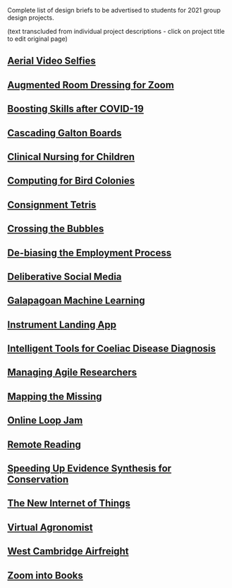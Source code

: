 Complete list of design briefs to be advertised to students for 2021
group design projects.

(text transcluded from individual project descriptions - click on
project title to edit original page)

## [Aerial Video Selfies](Aerial_Video_Selfies "wikilink")

## [Augmented Room Dressing for Zoom](Augmented_Room_Dressing_for_Zoom "wikilink")

## [Boosting Skills after COVID-19](Boosting_Skills_after_COVID-19 "wikilink")

## [Cascading Galton Boards](Cascading_Galton_Boards "wikilink")

## [Clinical Nursing for Children](Clinical_Nursing_for_Children "wikilink")

## [Computing for Bird Colonies](Computing_for_Bird_Colonies "wikilink")

## [Consignment Tetris](Consignment_Tetris "wikilink")

## [Crossing the Bubbles](Crossing_the_Bubbles "wikilink")

## [De-biasing the Employment Process](De-biasing_the_Employment_Process "wikilink")

## [Deliberative Social Media](Deliberative_Social_Media "wikilink")

## [Galapagoan Machine Learning](Galapagoan_Machine_Learning "wikilink")

## [Instrument Landing App](Instrument_Landing_App "wikilink")

## [Intelligent Tools for Coeliac Disease Diagnosis](Intelligent_Tools_for_Coeliac_Disease_Diagnosis "wikilink")

## [Managing Agile Researchers](Managing_Agile_Researchers "wikilink")

## [Mapping the Missing](Mapping_the_Missing "wikilink")

## [Online Loop Jam](Online_Loop_Jam "wikilink")

## [Remote Reading](Remote_Reading "wikilink")

## [Speeding Up Evidence Synthesis for Conservation](Speeding_Up_Evidence_Synthesis_for_Conservation "wikilink")

## [The New Internet of Things](The_New_Internet_of_Things "wikilink")

## [Virtual Agronomist](Virtual_Agronomist "wikilink")

## [West Cambridge Airfreight](West_Cambridge_Airfreight "wikilink")

## [Zoom into Books](Zoom_into_Books "wikilink")